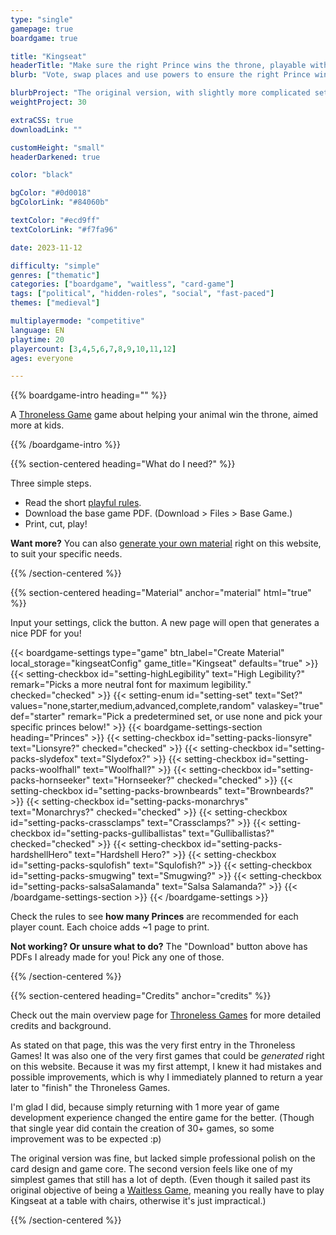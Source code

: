 ```yaml
---
type: "single"
gamepage: true
boardgame: true

title: "Kingseat"
headerTitle: "Make sure the right Prince wins the throne, playable without a table or chairs"
blurb: "Vote, swap places and use powers to ensure the right Prince wins the throne. A game playable without a table or chairs."

blurbProject: "The original version, with slightly more complicated setup and Princes."
weightProject: 30

extraCSS: true
downloadLink: ""

customHeight: "small"
headerDarkened: true

color: "black"

bgColor: "#0d0018"
bgColorLink: "#84060b"

textColor: "#ecd9ff"
textColorLink: "#f7fa96"

date: 2023-11-12

difficulty: "simple"
genres: ["thematic"]
categories: ["boardgame", "waitless", "card-game"]
tags: ["political", "hidden-roles", "social", "fast-paced"]
themes: ["medieval"]

multiplayermode: "competitive"
language: EN
playtime: 20
playercount: [3,4,5,6,7,8,9,10,11,12]
ages: everyone

---
```


{{% boardgame-intro heading="" %}}

A [Throneless Game](/throneless-games/) game about helping your animal win the throne, aimed more at kids.

{{% /boardgame-intro %}}

{{% section-centered heading="What do I need?" %}}

Three simple steps.
* Read the short [playful rules](rules).
* Download the base game PDF. (Download > Files > Base Game.)
* Print, cut, play!

**Want more?** You can also [generate your own material](#material) right on this website, to suit your specific needs.

{{% /section-centered %}}

{{% section-centered heading="Material" anchor="material" html="true" %}}

<p>Input your settings, click the button. A new page will open that generates a nice PDF for you!</p>

{{< boardgame-settings type="game" btn_label="Create Material" local_storage="kingseatConfig" game_title="Kingseat" defaults="true" >}}
  {{< setting-checkbox id="setting-highLegibility" text="High Legibility?" remark="Picks a more neutral font for maximum legibility." checked="checked" >}}
  {{< setting-enum id="setting-set" text="Set?" values="none,starter,medium,advanced,complete,random" valaskey="true" def="starter" remark="Pick a predetermined set, or use none and pick your specific princes below!" >}}
  {{< boardgame-settings-section heading="Princes" >}}
    {{< setting-checkbox id="setting-packs-lionsyre" text="Lionsyre?" checked="checked" >}}
    {{< setting-checkbox id="setting-packs-slydefox" text="Slydefox?" >}}
    {{< setting-checkbox id="setting-packs-woolfhall" text="Woolfhall?" >}}
    {{< setting-checkbox id="setting-packs-hornseeker" text="Hornseeker?" checked="checked" >}}
    {{< setting-checkbox id="setting-packs-brownbeards" text="Brownbeards?" >}}
    {{< setting-checkbox id="setting-packs-monarchrys" text="Monarchrys?" checked="checked" >}}
    {{< setting-checkbox id="setting-packs-crassclamps" text="Crassclamps?" >}}
    {{< setting-checkbox id="setting-packs-gulliballistas" text="Gulliballistas?" checked="checked" >}}
    {{< setting-checkbox id="setting-packs-hardshellHero" text="Hardshell Hero?" >}}
    {{< setting-checkbox id="setting-packs-squlofish" text="Squlofish?" >}}
    {{< setting-checkbox id="setting-packs-smugwing" text="Smugwing?" >}}
    {{< setting-checkbox id="setting-packs-salsaSalamanda" text="Salsa Salamanda?" >}}
  {{< /boardgame-settings-section >}}
{{< /boardgame-settings >}}

<p class="remark-below-settings">Check the rules to see <strong>how many Princes</strong> are recommended for each player count. Each choice adds ~1 page to print.</p> 

<p class="settings-remark"><strong>Not working? Or unsure what to do?</strong> The "Download" button above has PDFs I already made for you! Pick any one of those.</p>

{{% /section-centered %}}

{{% section-centered heading="Credits" anchor="credits" %}}

Check out the main overview page for [Throneless Games](/throneless-games/) for more detailed credits and background.

As stated on that page, this was the very first entry in the Throneless Games! It was also one of the very first games that could be _generated_ right on this website. Because it was my first attempt, I knew it had mistakes and possible improvements, which is why I immediately planned to return a year later to "finish" the Throneless Games.

I'm glad I did, because simply returning with 1 more year of game development experience changed the entire game for the better. (Though that single year did contain the creation of 30+ games, so some improvement was to be expected :p)

The original version was fine, but lacked simple professional polish on the card design and game core. The second version feels like one of my simplest games that still has a lot of depth. (Even though it sailed past its original objective of being a [Waitless Game](/waitless-games/), meaning you really have to play Kingseat at a table with chairs, otherwise it's just impractical.)

{{% /section-centered %}}